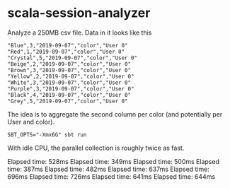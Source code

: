 # scala-session-analyzer

Analyze a 250MB csv file. Data in it looks like this

```
"Blue",3,"2019-09-07","color","User 0"
"Red",1,"2019-09-07","color","User 0"
"Crystal",5,"2019-09-07","color","User 0"
"Beige",2,"2019-09-07","color","User 0"
"Brown",3,"2019-09-07","color","User 0"
"Yellow",2,"2019-09-07","color","User 0"
"White",3,"2019-09-07","color","User 0"
"Purple",3,"2019-09-07","color","User 0"
"Black",4,"2019-09-07","color","User 0"
"Grey",5,"2019-09-07","color","User 0"
```

The idea is to aggregate the second column per color (and potentially per User
and color).


```
SBT_OPTS="-Xmx6G" sbt run
```
With idle CPU, the parallel collection is roughly twice as fast.

Elapsed time: 528ms
Elapsed time: 349ms
Elapsed time: 500ms
Elapsed time: 387ms
Elapsed time: 482ms
Elapsed time: 637ms
Elapsed time: 696ms
Elapsed time: 726ms
Elapsed time: 641ms
Elapsed time: 644ms
